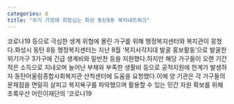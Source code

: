 ```yaml
---
categories: d
title: "위기 가정에 희망심는 화성 동탄8동 복지네트워크"
---
```

코로나19 등으로 극심한 생계 위협에 몰린 가구를 위해 행정복지센터와 복지관이 뭉쳤다.화성시 동탄 8동 행정복지센터는 지난 8월 ‘복지사각지대 발굴 홍보활동’으로 발굴한 위기가구 3가구에 긴급 생계비와 밑반찬 등을 지원했다.하지만 해당 가구들이 오랜 기간 적은 소득으로 지내오며 늘어난 부채와 부족한 생활비 등으로 공적지원에 한계가 발생하자 동탄어울림종합사회복지관 산척센터에 도움을 요청했다.이에 양 기관은 각 가구들의 문제점을 면밀히 살피고 복지욕구를 파악했으며 활용할 수 있는 민간 자원 확보를 위해 초록우산 어린이재단의 ‘코로나19